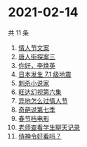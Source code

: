 # 2021-02-14

共 11 条

<!-- BEGIN ZHIHUSEARCH -->
<!-- 最后更新时间 Sun Feb 14 2021 04:08:21 GMT+0800 (CST) -->
1. [情人节文案](https://www.zhihu.com/search?q=情人节文案)
1. [唐人街探案三](https://www.zhihu.com/search?q=唐探3)
1. [你好，李焕英](https://www.zhihu.com/search?q=李焕英)
1. [日本发生 7.1 级地震](https://www.zhihu.com/search?q=日本地震)
1. [刺杀小说家](https://www.zhihu.com/search?q=刺杀小说家好看吗)
1. [旺达幻视第六集](https://www.zhihu.com/search?q=旺达幻视)
1. [异地怎么过情人节](https://www.zhihu.com/search?q=异地情人节怎么过)
1. [奇葩说第七季](https://www.zhihu.com/search?q=奇葩说)
1. [春节档电影](https://www.zhihu.com/search?q=春节档电影)
1. [老师查看学生聊天记录](https://www.zhihu.com/search?q=老师侵犯学生隐私)
1. [侍神令好看吗？](https://www.zhihu.com/search?q=侍神令好看吗)
<!-- END ZHIHUSEARCH -->
